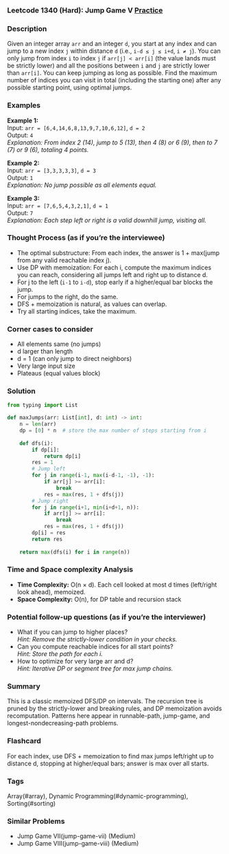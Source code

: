 ### Leetcode 1340 (Hard): Jump Game V [Practice](https://leetcode.com/problems/jump-game-v)

### Description  
Given an integer array `arr` and an integer `d`, you start at any index and can jump to a new index `j` within distance `d` (i.e., `i-d ≤ j ≤ i+d`, `i ≠ j`). You can only jump from index `i` to index `j` if `arr[j] < arr[i]` (the value lands must be strictly lower) and all the positions between `i` and `j` are strictly lower than `arr[i]`. You can keep jumping as long as possible. Find the maximum number of indices you can visit in total (including the starting one) after any possible starting point, using optimal jumps.

### Examples  

**Example 1:**  
Input: `arr = [6,4,14,6,8,13,9,7,10,6,12]`, `d = 2`  
Output: `4`  
*Explanation: From index 2 (14), jump to 5 (13), then 4 (8) or 6 (9), then to 7 (7) or 9 (6), totaling 4 points.*

**Example 2:**  
Input: `arr = [3,3,3,3,3]`, `d = 3`  
Output: `1`  
*Explanation: No jump possible as all elements equal.*

**Example 3:**  
Input: `arr = [7,6,5,4,3,2,1]`, `d = 1`  
Output: `7`  
*Explanation: Each step left or right is a valid downhill jump, visiting all.*

### Thought Process (as if you’re the interviewee)  
- The optimal substructure: From each index, the answer is 1 + max(jump from any valid reachable index j).
- Use DP with memoization: For each i, compute the maximum indices you can reach, considering all jumps left and right up to distance d.
- For j to the left (`i-1` to `i-d`), stop early if a higher/equal bar blocks the jump.
- For jumps to the right, do the same.
- DFS + memoization is natural, as values can overlap.
- Try all starting indices, take the maximum.

### Corner cases to consider  
- All elements same (no jumps)
- d larger than length
- d = 1 (can only jump to direct neighbors)
- Very large input size
- Plateaus (equal values block)

### Solution

```python
from typing import List

def maxJumps(arr: List[int], d: int) -> int:
    n = len(arr)
    dp = [0] * n  # store the max number of steps starting from i
    
    def dfs(i):
        if dp[i]:
            return dp[i]
        res = 1
        # Jump left
        for j in range(i-1, max(i-d-1, -1), -1):
            if arr[j] >= arr[i]:
                break
            res = max(res, 1 + dfs(j))
        # Jump right
        for j in range(i+1, min(i+d+1, n)):
            if arr[j] >= arr[i]:
                break
            res = max(res, 1 + dfs(j))
        dp[i] = res
        return res
    
    return max(dfs(i) for i in range(n))
```

### Time and Space complexity Analysis  

- **Time Complexity:** O(n × d). Each cell looked at most d times (left/right look ahead), memoized.
- **Space Complexity:** O(n), for DP table and recursion stack

### Potential follow-up questions (as if you’re the interviewer)  

- What if you can jump to higher places?  
  *Hint: Remove the strictly-lower condition in your checks.*
- Can you compute reachable indices for all start points?  
  *Hint: Store the path for each i.*
- How to optimize for very large arr and d?  
  *Hint: Iterative DP or segment tree for max jump chains.*

### Summary
This is a classic memoized DFS/DP on intervals. The recursion tree is pruned by the strictly-lower and breaking rules, and DP memoization avoids recomputation. Patterns here appear in runnable-path, jump-game, and longest-nondecreasing-path problems.


### Flashcard
For each index, use DFS + memoization to find max jumps left/right up to distance d, stopping at higher/equal bars; answer is max over all starts.

### Tags
Array(#array), Dynamic Programming(#dynamic-programming), Sorting(#sorting)

### Similar Problems
- Jump Game VII(jump-game-vii) (Medium)
- Jump Game VIII(jump-game-viii) (Medium)